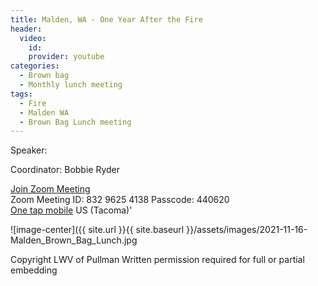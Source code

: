 ```yaml
---
title: Malden, WA - One Year After the Fire
header:
  video:
    id:
    provider: youtube
categories:
  - Brown bag
  - Monthly lunch meeting
tags:
  - Fire
  - Malden WA
  - Brown Bag Lunch meeting
---
```


Speaker: 

Coordinator: Bobbie Ryder

[Join Zoom Meeting](https://us02web.zoom.us/j/83296254138?pwd=eVdQRUZSenZGT3AvSFRKdFNoVy8vQT09)
<br/>
Zoom Meeting ID: 832 9625 4138  Passcode: 440620
<br/>
[One tap mobile](tel:+12532158782,,83296254138#) US (Tacoma)'

![image-center]({{ site.url }}{{ site.baseurl }}/assets/images/2021-11-16-Malden_Brown_Bag_Lunch.jpg

Copyright LWV of Pullman
Written permission required for full or partial embedding

<!---change the title to whatever you want the post to be titled
change the ID out to the end of the youtube link https://youtu.be/r61ARK4Qv9c -->

